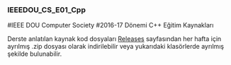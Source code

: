 ### IEEEDOU_CS_E01_Cpp

#IEEE DOU Computer Society 
#2016-17 Dönemi C++ Eğitim Kaynakları

Derste anlatılan kaynak kod dosyaları [Releases](https://github.com/kocerb/IEEEDOU_CS_E01_Cpp/releases) sayfasından  her hafta için ayrılmış .zip dosyası olarak indirilebilir veya yukarıdaki klasörlerde ayrılmış şekilde bulunabilir.
